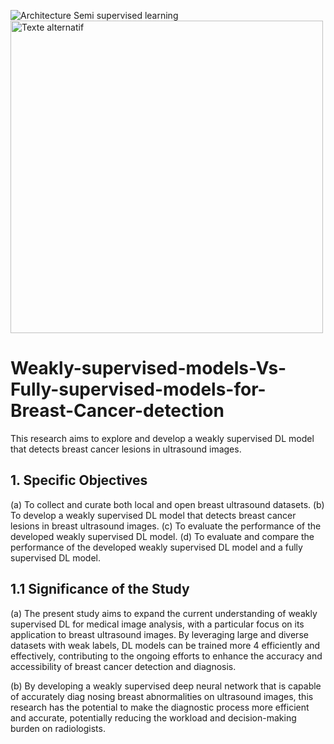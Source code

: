 ![Architecture Semi supervised learning](Architecture_Semi_supervised_learning.jpg)
<img src="Architecture Semi supervised learning.jpg" alt="Texte alternatif" width="500">
# Weakly-supervised-models-Vs-Fully-supervised-models-for-Breast-Cancer-detection

This research aims to explore and develop a weakly supervised DL model that detects breast cancer lesions in ultrasound images.

 
 ## 1. Specific Objectives
  (a) To collect and curate both local and open breast ultrasound datasets.
  (b) To develop a weakly supervised DL model that detects breast cancer lesions in breast ultrasound images.
  (c) To evaluate the performance of the developed weakly supervised DL model.
  (d) To evaluate and compare the performance of the developed weakly supervised DL model and a fully supervised DL model.

## 1.1 Significance of the Study

 (a) The present study aims to expand the current understanding of weakly supervised DL for
 medical image analysis, with a particular focus on its application to breast ultrasound images.
 By leveraging large and diverse datasets with weak labels, DL models can be trained more 4 efficiently and effectively, contributing to the ongoing efforts to enhance the accuracy and accessibility of breast cancer detection and diagnosis.
 
 (b) By developing a weakly supervised deep neural network that is capable of accurately diag
nosing breast abnormalities on ultrasound images, this research has the potential to make
 the diagnostic process more efficient and accurate, potentially reducing the workload and
 decision-making burden on radiologists.

